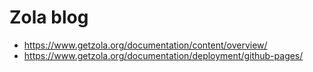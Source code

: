 # Zola blog

- https://www.getzola.org/documentation/content/overview/
- https://www.getzola.org/documentation/deployment/github-pages/
